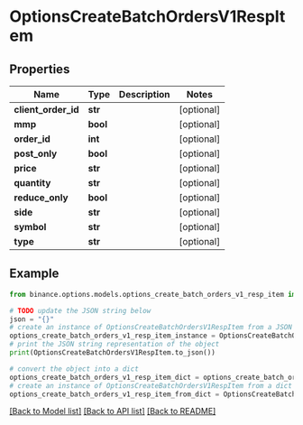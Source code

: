 # OptionsCreateBatchOrdersV1RespItem


## Properties

Name | Type | Description | Notes
------------ | ------------- | ------------- | -------------
**client_order_id** | **str** |  | [optional] 
**mmp** | **bool** |  | [optional] 
**order_id** | **int** |  | [optional] 
**post_only** | **bool** |  | [optional] 
**price** | **str** |  | [optional] 
**quantity** | **str** |  | [optional] 
**reduce_only** | **bool** |  | [optional] 
**side** | **str** |  | [optional] 
**symbol** | **str** |  | [optional] 
**type** | **str** |  | [optional] 

## Example

```python
from binance.options.models.options_create_batch_orders_v1_resp_item import OptionsCreateBatchOrdersV1RespItem

# TODO update the JSON string below
json = "{}"
# create an instance of OptionsCreateBatchOrdersV1RespItem from a JSON string
options_create_batch_orders_v1_resp_item_instance = OptionsCreateBatchOrdersV1RespItem.from_json(json)
# print the JSON string representation of the object
print(OptionsCreateBatchOrdersV1RespItem.to_json())

# convert the object into a dict
options_create_batch_orders_v1_resp_item_dict = options_create_batch_orders_v1_resp_item_instance.to_dict()
# create an instance of OptionsCreateBatchOrdersV1RespItem from a dict
options_create_batch_orders_v1_resp_item_from_dict = OptionsCreateBatchOrdersV1RespItem.from_dict(options_create_batch_orders_v1_resp_item_dict)
```
[[Back to Model list]](../README.md#documentation-for-models) [[Back to API list]](../README.md#documentation-for-api-endpoints) [[Back to README]](../README.md)


